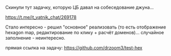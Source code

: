 Скинули тут задачку, которую ЦБ давал на собеседование джуна...

https://t.me/it_vatnik_chat/269178

Стало интересно - решил "основное" реализовать (то есть отображение hexagon map, редактирование по клику + расчёт доменов)... случайное заполнение - неинтересно.

прямая ссылка на задачу: https://github.com/drzoom3/test-hex
